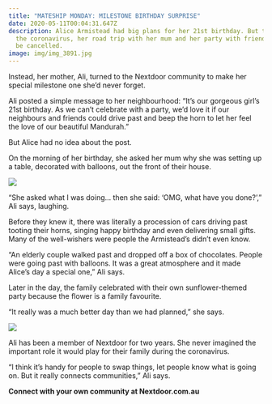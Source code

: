 ```yaml
---
title: "MATESHIP MONDAY: MILESTONE BIRTHDAY SURPRISE"
date: 2020-05-11T00:04:31.647Z
description: Alice Armistead had big plans for her 21st birthday. But thanks to
  the coronavirus, her road trip with her mum and her party with friends had to
  be cancelled.
image: img/img_3891.jpg
---
```

Instead, her mother, Ali, turned to the Nextdoor community to make her special milestone one she’d never forget.

Ali posted a simple message to her neighbourhood: “It’s our gorgeous girl’s 21st birthday. As we can’t celebrate with a party, we’d love it if our neighbours and friends could drive past and beep the horn to let her feel the love of our beautiful Mandurah.”

But Alice had no idea about the post.

On the morning of her birthday, she asked her mum why she was setting up a table, decorated with balloons, out the front of their house.

![](img/img_3892.jpg)

“She asked what I was doing… then she said: ‘OMG, what have you done?’,” Ali says, laughing.

Before they knew it, there was literally a procession of cars driving past tooting their horns, singing happy birthday and even delivering small gifts. Many of the well-wishers were people the Armistead’s didn’t even know.

“An elderly couple walked past and dropped off a box of chocolates. People were going past with balloons. It was a great atmosphere and it made Alice’s day a special one,” Ali says.

Later in the day, the family celebrated with their own sunflower-themed party because the flower is a family favourite.

“It really was a much better day than we had planned,” she says.

![](img/img_3893.jpg)

Ali has been a member of Nextdoor for two years. She never imagined the important role it would play for their family during the coronavirus.

“I think it’s handy for people to swap things, let people know what is going on. But it really connects communities,” Ali says.

**Connect with your own community at Nextdoor.com.au**